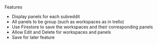 Features
* Display panels for each subreddit
* All panels to be group (such as workspaces as in trello)
* Use Firestore to save the workspaces and their corresponding panels
* Allow Edit and Delete for workspaces and panels
* Save for later feature
